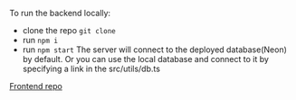 To run the backend locally:
- clone the repo `git clone`
- run `npm i`
- run `npm start`
The server will connect to the deployed database(Neon) by default. 
Or you can use the local database and connect to it by specifying a link in the src/utils/db.ts

[Frontend repo](https://github.com/DarkMistyRoom/comments-app_frontend)
